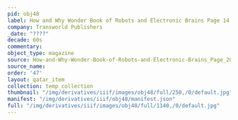 ```yaml
---
pid: obj48
label: How and Why Wonder Book of Robots and Electronic Brains Page 14
company: Transworld Publishers
_date: "????"
decade: 60s
commentary: 
object_type: magazine
source: How-and-Why-Wonder-Book-of-Robots-and-Electronic-Brains_Page_20
source_name: 
order: '47'
layout: qatar_item
collection: temp_collection
thumbnail: "/img/derivatives/iiif/images/obj48/full/250,/0/default.jpg"
manifest: "/img/derivatives/iiif/obj48/manifest.json"
full: "/img/derivatives/iiif/images/obj48/full/1140,/0/default.jpg"
---
```

